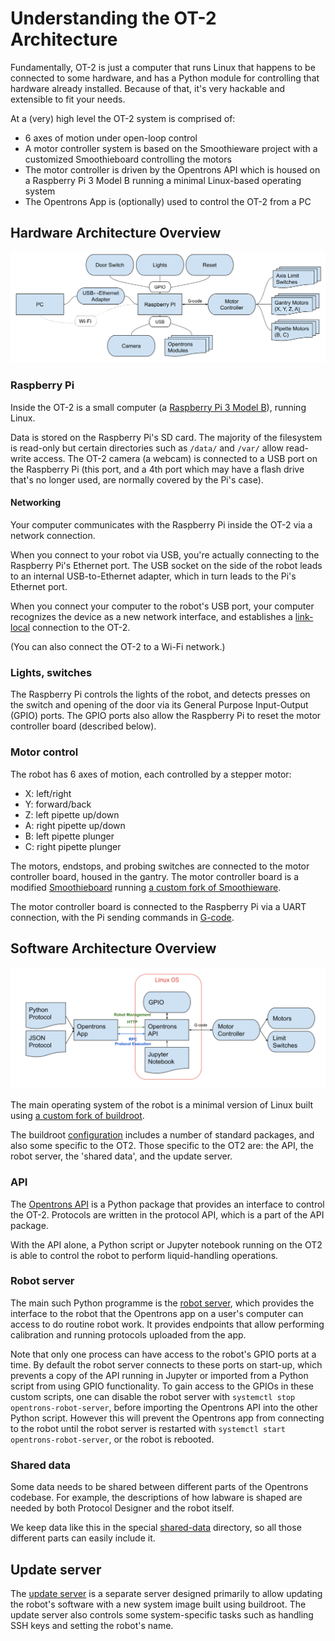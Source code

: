 # Understanding the OT-2 Architecture

Fundamentally, OT-2 is just a computer that runs Linux that happens to be 
connected to some hardware, and has a Python module for controlling that 
hardware already installed. Because of that, it's very hackable and extensible 
to fit your needs.

At a (very) high level the OT-2 system is comprised of:

- 6 axes of motion under open-loop control
- A motor controller system is based on the Smoothieware project with a customized Smoothieboard controlling the motors
- The motor controller is driven by the Opentrons API which is housed on a Raspberry Pi 3 Model B running a minimal Linux-based operating system
- The Opentrons App is (optionally) used to control the OT-2 from a PC


## Hardware Architecture Overview

![image](../assets/images/hardware_overview_diagram.svg)

### Raspberry Pi

Inside the OT-2 is a small computer (a [Raspberry Pi 3 Model B](https://www.raspberrypi.org/products/raspberry-pi-3-model-b/)), running Linux.

Data is stored on the Raspberry Pi's SD card. The majority of the filesystem is read-only but certain directories such as `/data/` and `/var/` allow read-write access. The OT-2 camera (a webcam) is connected to a USB port on the Raspberry Pi (this port, and a 4th port which may have a flash drive that's no longer used, are normally covered by the Pi's case).

#### Networking

Your computer communicates with the Raspberry Pi inside the OT-2 via a network connection.

When you connect to your robot via USB, you're actually connecting to the Raspberry Pi's Ethernet port. The USB socket on the side of the robot leads to an internal USB-to-Ethernet adapter, which in turn leads to the Pi's Ethernet port.

When you connect your computer to the robot's USB port, your computer recognizes the device as a new network interface, and establishes a [link-local](https://en.wikipedia.org/wiki/Link-local_address) connection to the OT-2.

(You can also connect the OT-2 to a Wi-Fi network.)

### Lights, switches

The Raspberry Pi controls the lights of the robot, and detects presses on the switch and opening of the door via its General Purpose Input-Output (GPIO) ports. The GPIO ports also allow the Raspberry Pi to reset the motor controller board (described below).

### Motor control

The robot has 6 axes of motion, each controlled by a stepper motor:

- X: left/right
- Y: forward/back
- Z: left pipette up/down
- A: right pipette up/down
- B: left pipette plunger
- C: right pipette plunger

The motors, endstops, and probing switches are connected to the motor controller board, housed in the gantry. The motor controller board is a modified [Smoothieboard](http://smoothieware.org/smoothieboard) running [a custom fork of Smoothieware](https://github.com/Opentrons/SmoothiewareOT).

The motor controller board is connected to the Raspberry Pi via a UART connection, with the Pi sending commands in [G-code](https://en.wikipedia.org/wiki/G-code).

## Software Architecture Overview

![image](../assets/images/software_architecture_diagram.svg)

The main operating system of the robot is a minimal version of Linux built using [a custom fork of buildroot](https://github.com/Opentrons/buildroot).

The buildroot [configuration](https://github.com/Opentrons/buildroot/blob/opentrons-develop/configs/ot2_defconfig) includes a number of standard packages, and also some specific to the OT2. Those specific to the OT2 are: the API, the robot server, the 'shared data', and the update server.

### API

The [Opentrons API](https://github.com/Opentrons/opentrons/tree/edge/api) is a Python package that provides an interface to control the OT-2. Protocols are written in the protocol API, which is a part of the API package.

With the API alone, a Python script or Jupyter notebook running on the OT2 is able to control the robot to perform liquid-handling operations.

### Robot server

The main such Python programme is the [robot server](https://github.com/Opentrons/opentrons/tree/edge/robot-server), which provides the interface to the robot that the Opentrons app on a user's computer can access to do routine robot work. It provides endpoints that allow performing calibration and running protocols uploaded from the app.

Note that only one process can have access to the robot's GPIO ports at a time. By default the robot server connects to these ports on start-up, which prevents a copy of the API running in Jupyter or imported from a Python script from using GPIO functionality. To gain access to the GPIOs in these custom scripts, one can disable the robot server with `systemctl stop opentrons-robot-server`, before importing the Opentrons API into the other Python script. However this will prevent the Opentrons app from connecting to the robot until the robot server is restarted with `systemctl start opentrons-robot-server`, or the robot is rebooted.

### Shared data

Some data needs to be shared between different parts of the Opentrons codebase. For example, the descriptions of how labware is shaped are needed by both Protocol Designer and the robot itself.

We keep data like this in the special [shared-data](https://github.com/Opentrons/opentrons/tree/edge/shared-data) directory, so all those different parts can easily include it.

## Update server

The [update server](https://github.com/Opentrons/opentrons/tree/edge/update-server) is a separate server designed primarily to allow updating the robot's software with a new system image built using buildroot. The update server also controls some system-specific tasks such as handling SSH keys and setting the robot's name.